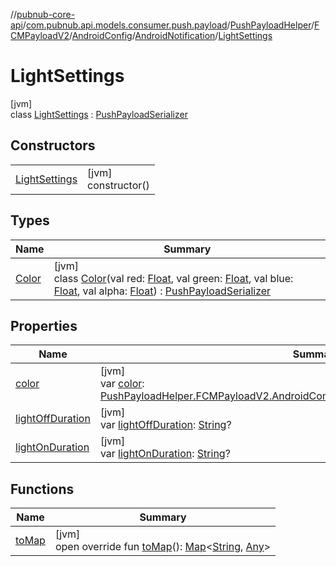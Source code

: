 //[pubnub-core-api](../../../../../../../index.md)/[com.pubnub.api.models.consumer.push.payload](../../../../../index.md)/[PushPayloadHelper](../../../../index.md)/[FCMPayloadV2](../../../index.md)/[AndroidConfig](../../index.md)/[AndroidNotification](../index.md)/[LightSettings](index.md)

# LightSettings

[jvm]\
class [LightSettings](index.md) : [PushPayloadSerializer](../../../../../-push-payload-serializer/index.md)

## Constructors

| | |
|---|---|
| [LightSettings](-light-settings.md) | [jvm]<br>constructor() |

## Types

| Name | Summary |
|---|---|
| [Color](-color/index.md) | [jvm]<br>class [Color](-color/index.md)(val red: [Float](https://kotlinlang.org/api/latest/jvm/stdlib/kotlin/-float/index.html), val green: [Float](https://kotlinlang.org/api/latest/jvm/stdlib/kotlin/-float/index.html), val blue: [Float](https://kotlinlang.org/api/latest/jvm/stdlib/kotlin/-float/index.html), val alpha: [Float](https://kotlinlang.org/api/latest/jvm/stdlib/kotlin/-float/index.html)) : [PushPayloadSerializer](../../../../../-push-payload-serializer/index.md) |

## Properties

| Name | Summary |
|---|---|
| [color](color.md) | [jvm]<br>var [color](color.md): [PushPayloadHelper.FCMPayloadV2.AndroidConfig.AndroidNotification.LightSettings.Color](-color/index.md)? |
| [lightOffDuration](light-off-duration.md) | [jvm]<br>var [lightOffDuration](light-off-duration.md): [String](https://kotlinlang.org/api/latest/jvm/stdlib/kotlin/-string/index.html)? |
| [lightOnDuration](light-on-duration.md) | [jvm]<br>var [lightOnDuration](light-on-duration.md): [String](https://kotlinlang.org/api/latest/jvm/stdlib/kotlin/-string/index.html)? |

## Functions

| Name | Summary |
|---|---|
| [toMap](to-map.md) | [jvm]<br>open override fun [toMap](to-map.md)(): [Map](https://kotlinlang.org/api/latest/jvm/stdlib/kotlin.collections/-map/index.html)&lt;[String](https://kotlinlang.org/api/latest/jvm/stdlib/kotlin/-string/index.html), [Any](https://kotlinlang.org/api/latest/jvm/stdlib/kotlin/-any/index.html)&gt; |

